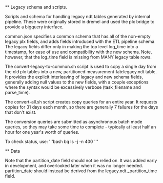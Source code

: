 ** Legacy schema and scripts.

Scripts and schema for handling legacy ndt tables generated by internal
pipeline.  These were originally stored in dremel and used the plx bridge
to provide a bigquery interface.

common.json specifies a common schema that has all of the non-empty
legacy plx fields, and adds fields introduced with the ETL pipeline
schema.  The legacy fields differ only in making the top level log_time
into a timestamp, for ease of use and compatibility with the new
schema.  Note, however, that the log_time field is missing from MANY
legacy table rows.

The convert-legacy-to-common.sh script is used to copy a single day
from the old plx tables into a new, partitioned
measurement-lab:legacy.ndt table.  It provides the explicit interleaving
of legacy and new schema fields, generally adding null values to the
new fields, with a couple exceptions where the syntax would be excessively
verbose (task_filename and parse_time).

The convert-all.sh script creates copy queries for an entire year.  It
requests copies for 31 days each month, so there are generally 7
failures for the days that don't exist.

The conversion queries are submitted as asynchronous batch mode queries,
so they may take some time to complete - typically at least half an
hour for one year's worth of queries.

To check status, use:
'''bash
bq ls -j -n 400 
'''


** Data

Note that the partition_date field should not be relied on.  It was added
early in development, and overlooked later when it was no longer needed.
partition_date should instead be derived from the legacy.ndt _partition_time
field.
